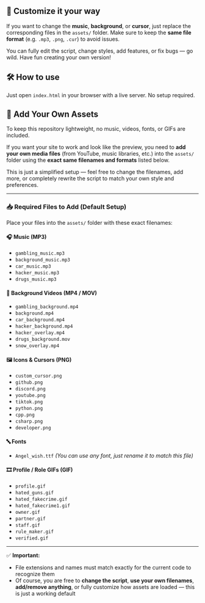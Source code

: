 ## 🎨 Customize it your way
If you want to change the **music**, **background**, or **cursor**, just replace the corresponding files in the `assets/` folder.
Make sure to keep the **same file format** (e.g. `.mp3`, `.png`, `.cur`) to avoid issues.

You can fully edit the script, change styles, add features, or fix bugs — go wild.
Have fun creating your own version!

## 🛠 How to use
Just open `index.html` in your browser with a live server. No setup required.

## 🎨 Add Your Own Assets

To keep this repository lightweight, no music, videos, fonts, or GIFs are included.

If you want your site to work and look like the preview, you need to **add your own media files** (from YouTube, music libraries, etc.) into the `assets/` folder using the **exact same filenames and formats** listed below.

This is just a simplified setup — feel free to change the filenames, add more, or completely rewrite the script to match your own style and preferences.

---

### 📥 Required Files to Add (Default Setup)

Place your files into the `assets/` folder with these exact filenames:

#### 🎧 Music (MP3)
- `gambling_music.mp3`
- `background_music.mp3`
- `car_music.mp3`
- `hacker_music.mp3`
- `drugs_music.mp3`

#### 🎥 Background Videos (MP4 / MOV)
- `gambling_background.mp4`
- `background.mp4`
- `car_background.mp4`
- `hacker_background.mp4`
- `hacker_overlay.mp4`
- `drugs_background.mov`
- `snow_overlay.mp4`

#### 🖼️ Icons & Cursors (PNG)
- `custom_cursor.png`
- `github.png`
- `discord.png`
- `youtube.png`
- `tiktok.png`
- `python.png`
- `cpp.png`
- `csharp.png`
- `developer.png`

#### 🔤 Fonts
- `Angel_wish.ttf`
  *(You can use any font, just rename it to match this file)*

#### 🎞️ Profile / Role GIFs (GIF)
- `profile.gif`
- `hated_guns.gif`
- `hated_fakecrime.gif`
- `hated_fakecrime1.gif`
- `owner.gif`
- `partner.gif`
- `staff.gif`
- `rule_maker.gif`
- `verified.gif`

---
✅ **Important:**
- File extensions and names must match exactly for the current code to recognize them
- Of course, you are free to **change the script**, **use your own filenames**, **add/remove anything**, or fully customize how assets are loaded — this is just a working default

